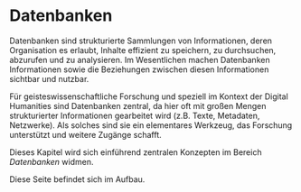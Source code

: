# Datenbanken
 
Datenbanken sind strukturierte Sammlungen von Informationen, deren Organisation es erlaubt, Inhalte effizient zu speichern, zu durchsuchen, abzurufen und zu analysieren. Im Wesentlichen machen Datenbanken Informationen sowie die Beziehungen zwischen diesen Informationen sichtbar und nutzbar. 

Für geisteswissenschaftliche Forschung und speziell im Kontext der Digital Humanities sind Datenbanken zentral, da hier oft mit großen Mengen strukturierter Informationen gearbeitet wird (z.B. Texte, Metadaten, Netzwerke). Als solches sind sie ein elementares Werkzeug, das Forschung unterstützt und weitere Zugänge schafft.

Dieses Kapitel wird sich einführend zentralen Konzepten im Bereich *Datenbanken* widmen.

Diese Seite befindet sich im Aufbau.